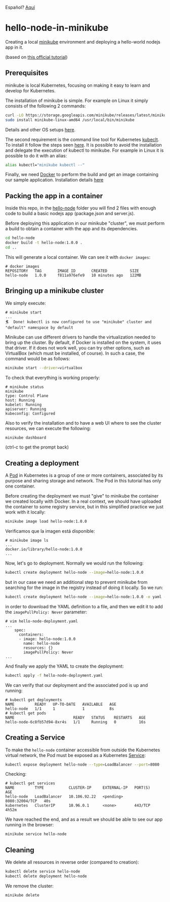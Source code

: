 Español? [Aquí](README.es.md)

# hello-node-in-minikube

Creating a local [minikube](https://minikube.sigs.k8s.io/) environment and deploying a hello-world nodejs app in it.

(based on [this official tutorial](https://kubernetes.io/docs/tutorials/hello-minikube/))

## Prerequisites

minikube is local Kubernetes, focusing on making it easy to learn and develop for Kubernetes.

The installation of minikube is simple. For example on Linux it simply consists of the following 2 commands:

```bash
curl -LO https://storage.googleapis.com/minikube/releases/latest/minikube-linux-amd64
sudo install minikube-linux-amd64 /usr/local/bin/minikube
```

Details and other OS setups [here](https://minikube.sigs.k8s.io/docs/start/).

The second requirement is the command line tool for Kubernetes [kubeclt](https://kubernetes.io/docs/reference/kubectl/kubectl/). To install it follow the steps seen [here](https://kubernetes.io/docs/tasks/tools/). It is possible to avoid the installation and delegate the execution of kubectl to minikube. For example in Linux it is possible to do it with an alias:

```bash
alias kubectl="minikube kubectl --"
```

Finally, we need [Docker](https://www.docker.com/) to perform the build and get an image containing our sample application. Installation details [here](https://www.docker.com/get-started/)

## Packing the app in a container

Inside this repo, in the [hello-node](hello-node/) folder you will find 2 files with enough code to build a basic nodejs app (package.json and server.js).

Before deploying this application in our minikube "cluster", we must perform a build to obtain a container with the app and its dependencies.

```bash
cd hello-node
docker build -t hello-node:1.0.0 .
cd ..
```

This will generate a local container. We can see it with `docker images`:

```console
# docker images
REPOSITORY   TAG       IMAGE ID       CREATED          SIZE
hello-node   1.0.0     f811a976efe9   10 minutes ago   122MB
```

## Bringing up a minikube cluster

We simply execute:

```console
# minikube start
...
🏄  Done! kubectl is now configured to use "minikube" cluster and "default" namespace by default
```

Minikube can use different drivers to handle the virtualization needed to bring up the cluster. By default, if Docker is installed on the system, it uses that driver. If it does not work well, you can try other options, such as VirtualBox (which must be installed, of course). In such a case, the command would be as follows:

```bash
minikube start --driver=virtualbox
```

To check that everything is working properly:

```console
# minikube status
minikube
type: Control Plane
host: Running
kubelet: Running
apiserver: Running
kubeconfig: Configured
```

Also to verify the installation and to have a web UI where to see the cluster resources, we can execute the following:

```bash
minikube dashboard
```

(ctrl-c to get the prompt back)

## Creating a deployment

A [Pod](https://kubernetes.io/docs/concepts/workloads/pods/) in Kubernetes is a group of one or more containers, associated by its purpose and sharing storage and network. The Pod in this tutorial has only one container.

Before creating the deployment we must "give" to minikube the container we created locally with Docker. In a real context, we should have uploaded the container to some registry service, but in this simplified practice we just work with it locally:

```bash
minikube image load hello-node:1.0.0
```

Verificamos que la imagen está disponible:

```console
# minikube image ls
...
docker.io/library/hello-node:1.0.0
...
```

Now, let's go to deployment. Normally we would run the following:

```bash
kubectl create deployment hello-node --image=hello-node:1.0.0
```

but in our case we need an additional step to prevent minikube from searching for the image in the registry instead of doing it locally. So we run:

```bash
kubectl create deployment hello-node --image=hello-node:1.0.0 -o yaml --dry-run > hello-node-deployment.yaml
```

in order to download the YAML definition to a file, and then we edit it to add the `imagePullPolicy: Never` parameter:

```console
# vim hello-node-deployment.yaml
...
    spec:
      containers:
      - image: hello-node:1.0.0
        name: hello-node
        resources: {}
        imagePullPolicy: Never
...
```

And finally we apply the YAML to create the deployment:

```bash
kubectl apply -f hello-node-deployment.yaml
```

We can verify that our deployment and the associated pod is up and running:

```console
# kubectl get deployments
NAME         READY   UP-TO-DATE   AVAILABLE   AGE
hello-node   1/1     1            1           8s
# kubectl get pods
NAME                          READY   STATUS    RESTARTS   AGE
hello-node-6c8fb57d94-8xr4s   1/1     Running   0          16s
```

## Creating a Service

To make the `hello-node` container accessible from outside the Kubernetes virtual network, the Pod must be exposed as a Kubernetes [Service](https://kubernetes.io/docs/concepts/services-networking/service/):

```bash
kubectl expose deployment hello-node --type=LoadBalancer --port=8080
```

Checking:

```console
# kubectl get services
NAME         TYPE           CLUSTER-IP     EXTERNAL-IP   PORT(S)          AGE
hello-node   LoadBalancer   10.106.92.22   <pending>     8080:32004/TCP   40s
kubernetes   ClusterIP      10.96.0.1      <none>        443/TCP          4h52m
```

We have reached the end, and as a result we should be able to see our app running in the browser:

```bash
minikube service hello-node
```

## Cleaning

We delete all resources in reverse order (compared to creation):

```bash
kubectl delete service hello-node
kubectl delete deployment hello-node
```

We remove the cluster:

```bash
minikube delete
```

